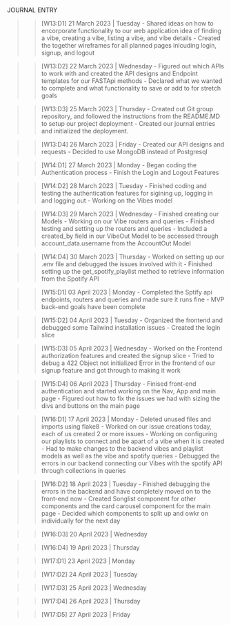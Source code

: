 JOURNAL ENTRY

> > [W13:D1] 21 March 2023 | Tuesday
    - Shared ideas on how to encorporate functionality to our web application idea of finding a vibe, creating a vibe, listing a vibe, and vibe details
    - Created the together wireframes for all planned pages inlcuding login, signup, and  logout


> > [W13:D2] 22 March 2023 | Wednesday
    - Figured out which APIs to work with and created the API designs and Endpoint templates for our FASTApi methods
    - Declared what we wanted to complete and what functionality to save or add to for stretch goals


> > [W13:D3] 25 March 2023 | Thursday
    - Created out Git group repository, and followed the instructions from the README.MD to setup our project deployment
    - Created our journal entries and initialized the deployment.


> > [W13:D4] 26 March 2023 | Friday
    - Created our API designs and requests
    - Decided to use MongoDB instead of Postgresql


> > [W14:D1] 27 March 2023 | Monday
    - Began coding the Authentication process
    - Finish the Login and Logout Features


> > [W14:D2] 28 March 2023 | Tuesday
    - Finished coding and testing the authentication features for sigining up, logging in and logging out
    - Working on the Vibes model 


> > [W14:D3] 29 March 2023 | Wednesday
    - Finished creating our Models
    - Working on our Vibe routers and queries
    - Finished testing and setting up the routers and queries
    - Included a created_by field in our VibeOut Model to be accessed through account_data.username from the AccountOut Model


> > [W14:D4] 30 March 2023 | Thursday
    - Worked on setting up our .env file and debugged the issues involved with it
    - Finished setting up the get_spotify_playlist method to retrieve information from the Spotify API


> > [W15:D1] 03 April 2023 | Monday
    - Completed the Sptify api endpoints, routers and queries and made sure it runs fine
    - MVP back-end goals have been complete


> > [W15:D2] 04 April 2023 | Tuesday
    - Organized the frontend and debugged some Tailwind installation issues 
    - Created the login slice


> > [W15:D3] 05 April 2023 | Wednesday
    - Worked on the Frontend authorization features and created the signup slice
    - Tried to debug a 422 Object not initialized Error in the frontend of our signup feature and got through to making it work


> > [W15:D4] 06 April 2023 | Thursday
    - Finised front-end authentication and started working on the Nav, App and main page
    - Figured out how to fix the issues we had with sizing the divs and buttons on the main page


> > [W16:D1] 17 April 2023 | Monday
    - Deleted unused files and imports using flake8
    - Worked on our issue creations today, each of us created 2 or more issues
    - Working on configuring our playlists to connect and be apart of a vibe when it is created
    - Had to make changes to the backend vibes and playlist models as well as the vibe and spotify queries
    - Debugged the errors in our backend connecting our Vibes with the spotify API through collections in queries


> > [W16:D2] 18 April 2023 | Tuesday
    - Finished debugging the errors in the backend and have completely moved on to the front-end now
    - Created Songlist component for other components and the card carousel component for the main page
    - Decided which components to split up and owkr on individually for the next day


> > [W16:D3] 20 April 2023 | Wednesday


> > [W16:D4] 19 April 2023 | Thursday


> > [W17:D1] 23 April 2023 | Monday


> > [W17:D2] 24 April 2023 | Tuesday


> > [W17:D3] 25 April 2023 | Wednesday


> > [W17:D4] 26 April 2023 | Thursday


> > [W17:D5] 27 April 2023 | Friday